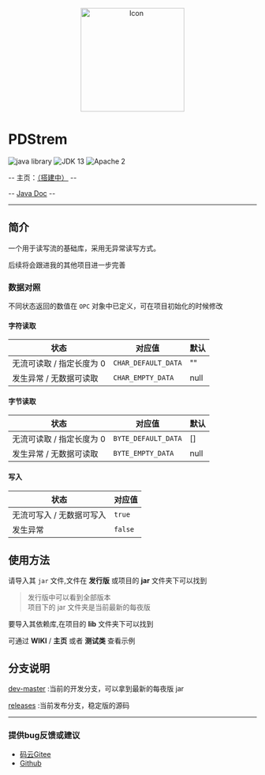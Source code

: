 <p align="center">
<img src="https://images.gitee.com/uploads/images/2018/0908/101534_53a66adb_2071767.png" width="210" height="210" alt="Icon"/>

# PDStrem

![java library](https://img.shields.io/badge/type-Libary-gr.svg "type")
![JDK 13](https://img.shields.io/badge/JDK-13+-green.svg "SDK")
![Apache 2](https://img.shields.io/badge/license-Apache%202-blue.svg "License")

-- 主页：[（搭建中）](#) --

-- [Java Doc](https://apidoc.gitee.com/PatternDirClean/PDStream) --
</p>

-------------------------------------------------------------------------------

## 简介

一个用于读写流的基础库，采用无异常读写方式。

后续将会跟进我的其他项目进一步完善

### 数据对照

不同状态返回的数值在 `OPC` 对象中已定义，可在项目初始化的时候修改

#### 字符读取

|状态|对应值|默认
|---|---|---|
|无流可读取 / 指定长度为 0|`CHAR_DEFAULT_DATA`|""|
|发生异常 / 无数据可读取|`CHAR_EMPTY_DATA`|null|

#### 字节读取

|状态|对应值|默认
|---|---|---|
|无流可读取 / 指定长度为 0|`BYTE_DEFAULT_DATA`|[]|
|发生异常 / 无数据可读取|`BYTE_EMPTY_DATA`|null|

#### 写入

|状态|对应值
|---|---|
|无流可写入 / 无数据可写入|`true`|
|发生异常|`false`|

## 使用方法
请导入其 `jar` 文件,文件在 **发行版** 或项目的 **jar** 文件夹下可以找到
>发行版中可以看到全部版本<br/>项目下的 jar 文件夹是当前最新的每夜版

要导入其依赖库,在项目的 **lib** 文件夹下可以找到

可通过 **WIKI** / **主页** 或者 **测试类** 查看示例

## 分支说明
[dev-master](https://gitee.com/PatternDirClean/PDStream/tree/dev-master) :当前的开发分支，可以拿到最新的每夜版 jar

[releases](https://gitee.com/PatternDirClean/PDStream/tree/releases/) :当前发布分支，稳定版的源码

-------------------------------------------------------------------------------

### 提供bug反馈或建议

- [码云Gitee](https://gitee.com/PatternDirClean/PDStream/issues)
- [Github](https://github.com/PatternDirClean/PDStream/issues)